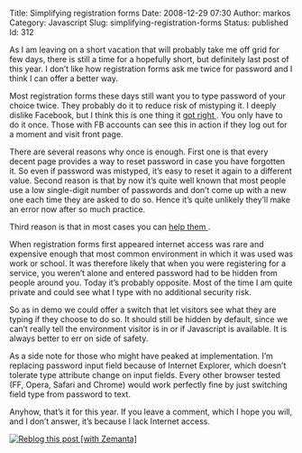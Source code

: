Title: Simplifying registration forms
Date: 2008-12-29 07:30
Author: markos
Category: Javascript
Slug: simplifying-registration-forms
Status: published
Id: 312

<html>
 <body>
  <div>
   <p>
    As I am leaving on a short vacation that will probably take me off grid for few days, there is still a time for a hopefully short, but definitely last post of this year. I don’t like how registration forms ask me twice for password and I think I can offer a better way.
   </p>
   <p>
    Most registration forms these days still want you to type password of your choice twice. They probably do it to reduce risk of mistyping it. I deeply dislike Facebook, but I think this is one thing it
    <a href="http://www.facebook.com/" title="Registration form on Facebook's homepage">
     got right
    </a>
    . You only have to do it once. Those with FB accounts can see this in action if they log out for a moment and visit front page.
   </p>
   <p>
    There are several reasons why once is enough. First one is that every decent page provides a way to reset password in case you have forgotten it. So even if password was mistyped, it’s easy to reset it again to a different value. Second reason is that by now it’s quite well known that most people use a low single-digit number of passwords and don’t come up with a new one each time they are asked to do so. Hence it’s quite unlikely they’ll make an error now after so much practice.
   </p>
   <p>
    Third reason is that in most cases you can
    <a href="http://markos.gaivo.net/examples/html_pattern/onepass.html" title="Demonstration of show password switch">
     help them
    </a>
    <a href="http://markos.gaivo.net/examples/html_pattern/onepass.html" style="font-size: 29.25px; line-height: 42.75px;" title="Demonstration of show password switch">
    </a>
    .
   </p>
   <p>
    When registration forms first appeared internet access was rare and expensive enough that most common environment in which it was used was work or school. It was therefore likely that when you were registering for a service, you weren’t alone and entered password had to be hidden from people around you. Today it’s probably opposite. Most of the time I am quite private and could see what I type with no additional security risk.
   </p>
   <p>
    So as in demo we could offer a switch that let visitors see what they are typing if they choose to do so. It should still be hidden by default, since we can’t really tell the environment visitor is in or if Javascript is available. It is always better to err on side of safety.
   </p>
   <p>
    As a side note for those who might have peaked at implementation. I’m replacing password input field because of Internet Explorer, which doesn’t tolerate type attribute change on input fields. Every other browser tested (FF, Opera, Safari and Chrome) would work perfectly fine by just switching field type from password to text.
   </p>
   <p>
    Anyhow, that’s it for this year. If you leave a comment, which I hope you will, and I don’t answer, it’s because I lack Internet access.
   </p>
   <div class="zemanta-pixie">
    <a class="zemanta-pixie-a" href="http://reblog.zemanta.com/zemified/29adbe87-65ae-4456-b653-87682c4081e3/" title="Zemified by Zemanta">
     <img alt="Reblog this post [with Zemanta]" class="zemanta-pixie-img" src="http://img.zemanta.com/reblog_e.png?x-id=29adbe87-65ae-4456-b653-87682c4081e3"/>
    </a>
   </div>
  </div>
 </body>
</html>